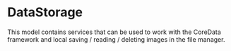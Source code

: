 # DataStorage

This model contains services that can be used to work with the CoreData framework and local saving / reading / deleting images in the file manager.
